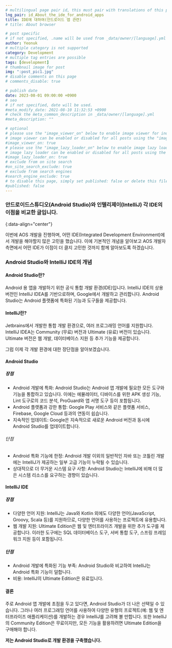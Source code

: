 ```yaml
---
# multilingual page pair id, this must pair with translations of this page. (This name must be unique)
lng_pair: id_About_the_ide_for_android_apps
title: IDE에 대하여(안드로이드 앱 관련)
# title: About browser

# post specific
# if not specified, .name will be used from _data/owner/[language].yml
author: Yeonuk
# multiple category is not supported
category: Development
# multiple tag entries are possible
tags: [development]
# thumbnail image for post
img: ":post_pic1.jpg"
# disable comments on this page
# comments_disable: true

# publish date
date: 2023-08-01 09:00:00 +0900
# seo
# if not specified, date will be used.
#meta_modify_date: 2021-08-10 11:32:53 +0900
# check the meta_common_description in _data/owner/[language].yml
#meta_description: ""

# optional
# please use the "image_viewer_on" below to enable image viewer for individual pages or posts (_posts/ or [language]/_posts folders).
# image viewer can be enabled or disabled for all posts using the "image_viewer_posts: true" setting in _data/conf/main.yml.
#image_viewer_on: true
# please use the "image_lazy_loader_on" below to enable image lazy loader for individual pages or posts (_posts/ or [language]/_posts folders).
# image lazy loader can be enabled or disabled for all posts using the "image_lazy_loader_posts: true" setting in _data/conf/main.yml.
#image_lazy_loader_on: true
# exclude from on site search
#on_site_search_exclude: true
# exclude from search engines
#search_engine_exclude: true
# to disable this page, simply set published: false or delete this file
#published: false
---
```


<!-- outline-start -->

### 안드로이드스튜디오(Android Studio)와 인텔리제이(IntelliJ) 각 IDE의 이점을 비교한 글입니다.

{:data-align="center"}

<!-- outline-end -->

이번에 AOS 개발을 진행하며, 어떤 IDE(Integrated Development Environment)에서 개발을 해야할지 많은 고민을 했습니다.
이에 기본적인 개념을 알아보고 AOS 개발자 측면에서 어떤 IDE가 이점이 더 클지 고민한 것까지 함께 알아보도록 하겠습니다.

### Android Studio와 IntelliJ IDE의 개념

#### Android Studio란?

Android 용 앱을 개발하기 위한 공식 통합 개발 환경(IDE)입니다.
IntelliJ IDE의 상용 버전인 IntelliJ IDEA를 기반으로하며, Google에서 개발하고 관리합니다.
Android Studio는 Android 플랫폼에 특화된 기능과 도구들을 제공합니다.

#### IntelliJ란?

Jetbrains에서 개발한 통합 개발 환경으로, 여러 프로그래밍 언어를 지원합니다.
IntelliJ IDEA는 Community (무료) 버전과 Ultimate (유료) 버전이 있습니다.
Ultimate 버전은 웹 개발, 데이터베이스 지원 등 추가 기능을 제공합니다.

그럼 이제 각 개발 환경에 대한 장단점을 알아보겠습니다.

#### Android Studio

##### 장점

- Android 개발에 특화: Android Studio는 Android 앱 개발에 필요한 모든 도구와 기능을 통합하고 있습니다. 이에는 에뮬레이터, 디바이스를 위한 APK 생성 기능, Lint 도구로의 코드 분석, ProGuard와 앱 서명 도구 등이 포함됩니다.
- Android 플랫폼과 강한 통합: Google Play 서비스와 같은 플랫폼 서비스, Firebase, Google Cloud 등과의 연동이 쉽습니다.
- 지속적인 업데이트: Google은 지속적으로 새로운 Android 버전과 동시에 Android Studio를 업데이트합니다.

###### 단점

- Android 특화 기능에 한정: Android 개발 이외의 일반적인 자바 또는 코틀린 개발에는 IntelliJ가 제공하는 일부 고급 기능이 누락될 수 있습니다.
- 상대적으로 더 무거운 시스템 요구 사항: Android Studio는 IntelliJ에 비해 더 많은 시스템 리소스를 요구하는 경향이 있습니다.

#### IntelliJ IDE

##### 장점

- 다양한 언어 지원: IntelliJ는 Java와 Kotlin 외에도 다양한 언어(JavaScript, Groovy, Scala 등)를 지원하므로, 다양한 언어를 사용하는 프로젝트에 유용합니다.
- 웹 개발 지원: Ultimate Edition은 웹 및 엔터프라이즈 개발을 위한 추가 도구를 제공합니다. 이러한 도구에는 SQL 데이터베이스 도구, 서버 통합 도구, 스프링 프레임워크 지원 등이 포함됩니다.

##### 단점

- Android 개발에 특화된 기능 부족: Android Studio와 비교하여 IntelliJ는 Android 특화 기능이 덜합니다.
- 비용: IntelliJ의 Ultimate Edition은 유료입니다.

#### 결론

주로 Android 앱 개발에 초점을 두고 있다면, Android Studio가 더 나은 선택일 수 있습니다.
그러나 여러 프로그래밍 언어를 사용하여 다양한 유형의 프로젝트(예: 웹 및 엔터프라이즈 애플리케이션)를 개발하는 경우 IntelliJ를 고려해 볼 만합니다.
또한 IntelliJ의 Community Edition은 무료이지만, 모든 기능을 활용하려면 Ultimate Edition을 구매해야 합니다.

**저는 Android Studio로 개발 환경을 구축했습니다.**
